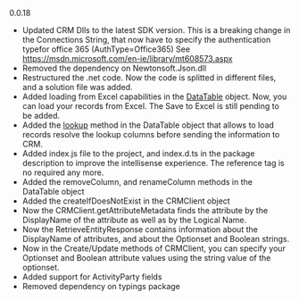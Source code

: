 0.0.18

- Updated CRM Dlls to the latest SDK version. This is a breaking change in the Connections String, that now have to 
specify the authentication typefor office 365 (AuthType=Office365)
See https://msdn.microsoft.com/en-ie/library/mt608573.aspx
- Removed the dependency on Newtonsoft.Json.dll 
- Restructured the .net code. Now the code is splitted in different files, and a solution file was added.
- Added loading from Excel capabilities in the [DataTable](https://dynamicsnode.js.org/DataTable.html) object. 
Now, you can load your records from Excel. The Save to Excel is still pending to be added.
- Added the [lookup](https://dynamicsnode.js.org/DataTable.html#lookup__anchor) method in the DataTable object that allows 
to load records resolve the lookup columns before sending the information to CRM.
- Added index.js file to the project, and index.d.ts in the package description to improve the intellisense experience. 
The reference tag is no required any more.
- Added the removeColumn, and renameColumn methods in the DataTable object
- Added the createIfDoesNotExist in the CRMClient object
- Now the CRMClient.getAttributeMetadata finds the attribute by the DisplayName of the attribute as well as by the Logical Name.
- Now the RetrieveEntityResponse contains information about the DisplayName of attributes, and about the Optionset and Boolean strings.
- Now in the Create/Update methods of CRMClient, you can specify your Optionset and Boolean attribute values using the string value of the optionset.
- Added support for ActivityParty fields
- Removed dependency on typings package